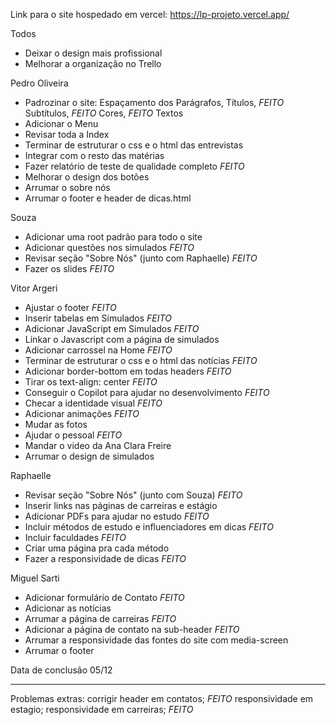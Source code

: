 Link para o site hospedado em vercel:
https://lp-projeto.vercel.app/

Todos
- Deixar o design mais profissional
- Melhorar a organização no Trello 

Pedro Oliveira
- Padrozinar o site:
    Espaçamento dos Parágrafos,
    Títulos, *FEITO*
    Subtítulos, *FEITO*
    Cores, *FEITO*
    Textos
- Adicionar o Menu
- Revisar toda a Index
- Terminar de estruturar o css e o html das entrevistas
- Integrar com o resto das matérias
- Fazer relatório de teste de qualidade completo *FEITO*
- Melhorar o design dos botões
- Arrumar o sobre nós
- Arrumar o footer e header de dicas.html

Souza
- Adicionar uma root padrão para todo o site 
- Adicionar questões nos simulados *FEITO*
- Revisar seção "Sobre Nós" (junto com Raphaelle) *FEITO*
- Fazer os slides *FEITO*

Vitor Argeri
- Ajustar o footer *FEITO*
- Inserir tabelas em Simulados *FEITO*
- Adicionar JavaScript em Simulados *FEITO*
- Linkar o Javascript com a página de simulados
- Adicionar carrossel na Home *FEITO*
- Terminar de estruturar o css e o html das notícias *FEITO*
- Adicionar border-bottom em todas headers *FEITO*
- Tirar os text-align: center *FEITO*
- Conseguir o Copilot para ajudar no desenvolvimento *FEITO*
- Checar a identidade visual *FEITO*
- Adicionar animações *FEITO*
- Mudar as fotos
- Ajudar o pessoal *FEITO*
- Mandar o video da Ana Clara Freire 
- Arrumar o design de simulados

Raphaelle
- Revisar seção "Sobre Nós" (junto com Souza) *FEITO*
- Inserir links nas páginas de carreiras e estágio 
- Adicionar PDFs para ajudar no estudo *FEITO*
- Incluir métodos de estudo e influenciadores em dicas *FEITO*
- Incluir faculdades *FEITO*
- Criar uma página pra cada método
- Fazer a responsividade de dicas *FEITO*

Miguel Sarti
- Adicionar formulário de Contato *FEITO*
- Adicionar as notícias 
- Arrumar a página de carreiras *FEITO*
- Adicionar a página de contato na sub-header *FEITO*
- Arrumar a responsividade das fontes do site com media-screen
- Arrumar o footer

Data de conclusão
05/12 

---------------------------------------------------------
Problemas extras:
corrigir header em contatos; *FEITO*
responsividade em estagio;
responsividade em carreiras; *FEITO*
